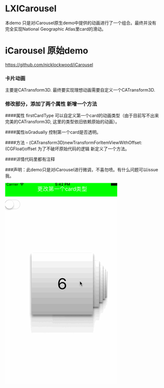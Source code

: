 # LXICarousel
本demo 只是对iCarousel原生demo中提供的动画进行了一个组合。最终并没有完全实现National Geographic Atlas里card的滑动。

# iCarousel 原始demo 

https://github.com/nicklockwood/iCarousel

### 卡片动画
主要是CATransform3D. 最终要实现理想动画需要自定义一个CATransform3D.

### 修改部分，添加了两个属性 新增一个方法

####属性 firstCardType
可以自定义第一个card的动画类型（由于目前写不出来完美的CATransform3D, 这里的类型依旧依赖原始的动画）。

####属性isGradually 
控制第一个card是否透明。

####方法 - (CATransform3D)newTransformForItemViewWithOffset:(CGFloat)offset 
为了不破坏原始代码的逻辑 新定义了一个方法。

####详情代码里都有注释

###声明：此demo只是对iCarousel进行微调，不喜勿喷。有什么问题可以issue我。



![image](https://github.com/liuxu0718/LXICarousel/blob/master/LXICarousel.gif)

